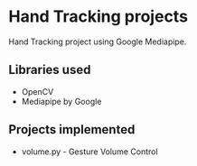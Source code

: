 # Hand Tracking projects 
Hand Tracking project using Google Mediapipe. 

## Libraries used 
- OpenCV
- Mediapipe by Google 

## Projects implemented 
- volume.py - Gesture Volume Control 
